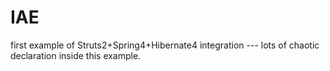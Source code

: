 IAE
===

first example of Struts2+Spring4+Hibernate4 integration --- lots of chaotic declaration inside this example.
